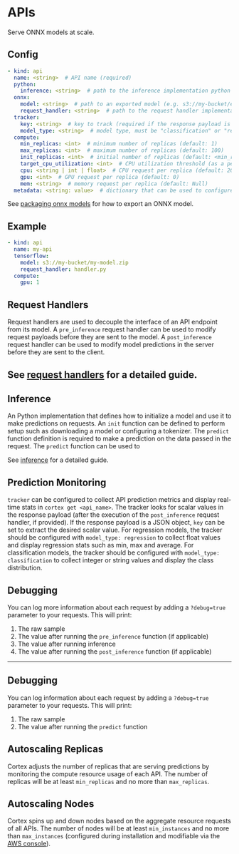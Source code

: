 # APIs

Serve ONNX models at scale.

## Config

```yaml
- kind: api
  name: <string>  # API name (required)
  python:
    inference: <string>  # path to the inference implementation python file, relative to the cortex root (required)
  onnx:
    model: <string>  # path to an exported model (e.g. s3://my-bucket/exported_model) (required)
    request_handler: <string>  # path to the request handler implementation file, relative to the cortex root
  tracker:
    key: <string>  # key to track (required if the response payload is a JSON object)
    model_type: <string>  # model type, must be "classification" or "regression"
  compute:
    min_replicas: <int>  # minimum number of replicas (default: 1)
    max_replicas: <int>  # maximum number of replicas (default: 100)
    init_replicas: <int>  # initial number of replicas (default: <min_replicas>)
    target_cpu_utilization: <int>  # CPU utilization threshold (as a percentage) to trigger scaling (default: 80)
    cpu: <string | int | float>  # CPU request per replica (default: 200m)
    gpu: <int>  # GPU request per replica (default: 0)
    mem: <string>  # memory request per replica (default: Null)
  metadata: <string: value>  # dictionary that can be used to configure custom values    
```

See [packaging onnx models](./packaging.md) for how to export an ONNX model.

## Example

```yaml
- kind: api
  name: my-api
  tensorflow:
    model: s3://my-bucket/my-model.zip
    request_handler: handler.py
  compute:
    gpu: 1
```

## Request Handlers

Request handlers are used to decouple the interface of an API endpoint from its model. A `pre_inference` request handler can be used to modify request payloads before they are sent to the model. A `post_inference` request handler can be used to modify model predictions in the server before they are sent to the client.

See [request handlers](../request-handlers.md) for a detailed guide.
--------------
## Inference

An Python implementation that defines how to initialize a model and use it to make predictions on requests. An `init` function can be defined to perform setup such as downloading a model or configuring a tokenizer. The `predict` function definition is required to make a prediction on the data passed in the request. The `predict` function can be used to 

See [inference](./inference.md) for a detailed guide.

## Prediction Monitoring

`tracker` can be configured to collect API prediction metrics and display real-time stats in `cortex get <api_name>`. The tracker looks for scalar values in the response payload (after the execution of the `post_inference` request handler, if provided). If the response payload is a JSON object, `key` can be set to extract the desired scalar value. For regression models, the tracker should be configured with `model_type: regression` to collect float values and display regression stats such as min, max and average. For classification models, the tracker should be configured with `model_type: classification` to collect integer or string values and display the class distribution.

## Debugging

You can log more information about each request by adding a `?debug=true` parameter to your requests. This will print:

1. The raw sample
2. The value after running the `pre_inference` function (if applicable)
3. The value after running inference
4. The value after running the `post_inference` function (if applicable)

---------------

## Debugging

You can log information about each request by adding a `?debug=true` parameter to your requests. This will print:

1. The raw sample
2. The value after running the `predict` function

## Autoscaling Replicas

Cortex adjusts the number of replicas that are serving predictions by monitoring the compute resource usage of each API. The number of replicas will be at least `min_replicas` and no more than `max_replicas`.

## Autoscaling Nodes

Cortex spins up and down nodes based on the aggregate resource requests of all APIs. The number of nodes will be at least `min_instances` and no more than `max_instances` (configured during installation and modifiable via the [AWS console](https://docs.aws.amazon.com/autoscaling/ec2/userguide/as-manual-scaling.html)).
